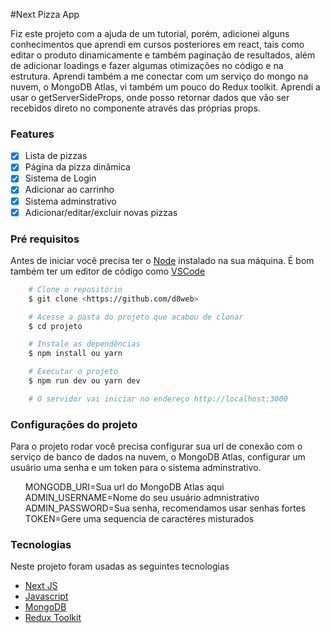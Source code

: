 #Next Pizza App

<p>Fiz este projeto com a ajuda de um tutorial, porém, adicionei alguns conhecimentos que aprendi em cursos posteriores em react, tais como editar o produto dinamicamente e também paginação de resultados, além de adicionar loadings e fazer algumas otimizações no código e na estrutura. Aprendi também a me conectar com um serviço do mongo na nuvem, o MongoDB Atlas, vi também um pouco do Redux toolkit. Aprendi a usar o getServerSideProps, onde posso retornar dados que vão ser recebidos direto no componente através das próprias props.</p>

### Features

- [x] Lista de pizzas
- [x] Página da pizza dinâmica
- [x] Sistema de Login
- [x] Adicionar ao carrinho
- [x] Sistema adminstrativo
- [x] Adicionar/editar/excluir novas pizzas

### Pré requisitos
Antes de iniciar você precisa ter o [Node](https://nodejs.org/en/) instalado na sua máquina. É bom também ter um editor de código como [VSCode](https://code.visualstudio.com/)

```bash
    # Clone o repositório
    $ git clone <https://github.com/d8web>

    # Acesse a pasta do projeto que acabou de clonar
    $ cd projeto

    # Instale as dependências
    $ npm install ou yarn

    # Executar o projeto
    $ npm run dev ou yarn dev

    # O servidor vai iniciar no endereço http://localhost:3000
```

### Configurações do projeto

Para o projeto rodar você precisa configurar sua url de conexão com o serviço de banco de dados na nuvem, o MongoDB Atlas, configurar um usuário uma senha e um token para o sistema adminstrativo.

<ul style="list-style: none">
    <li>MONGODB_URI=Sua url do MongoDB Atlas aqui</li>
    <li>ADMIN_USERNAME=Nome do seu usuário admnistrativo</li>
    <li>ADMIN_PASSWORD=Sua senha, recomendamos usar senhas fortes</li>
    <li>TOKEN=Gere uma sequencia de caractéres misturados</li>
</ul>

### Tecnologias

Neste projeto foram usadas as seguintes tecnologias

- [Next JS](https://nextjs.org/)
- [Javascript](https://developer.mozilla.org/pt-BR/docs/Web/JavaScript)
- [MongoDB](https://www.mongodb.com/)
- [Redux Toolkit](https://redux-toolkit.js.org/)